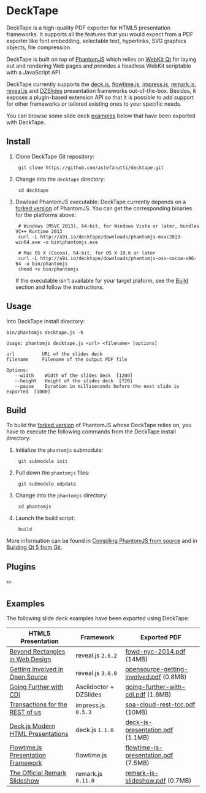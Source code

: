# DeckTape

DeckTape is a high-quality PDF exporter for HTML5 presentation frameworks. It supports all the features that you would expect from a PDF exporter like font embedding, selectable text, hyperlinks, SVG graphics objects, file compression.

DeckTape is built on top of [PhantomJS](http://phantomjs.org) which relies on [WebKit Qt](https://wiki.qt.io/Qt_WebKit) for laying out and rendering Web pages and provides a headless WebKit scriptable with a JavaScript API.

DeckTape currently supports the [deck.js](http://imakewebthings.com/deck.js/), [flowtime.js](http://flowtime-js.marcolago.com), [impress.js](http://impress.github.io/impress.js), [remark.js](http://remarkjs.com), [reveal.js](http://lab.hakim.se/reveal-js) and [DZSlides](http://paulrouget.com/dzslides/) presentation frameworks out-of-the-box. Besides, it exposes a plugin-based extension API so that it is possible to add support for other frameworks or tailored existing ones to your specific needs.

You can browse some slide deck [examples](#examples) below that have been exported with DeckTape.

## Install

1. Clone DeckTape Git repository:

        git clone https://github.com/astefanutti/decktape.git

2. Change into the `decktape` directory:

        cd decktape

3. Dowload PhantomJS executable: DeckTape currently depends on a [forked version](https://github.com/astefanutti/phantomjs/commits/poc) of PhantomJS. You can get the corresponding binaries for the platforms above:

        # Windows (MSVC 2013), 64-bit, for Windows Vista or later, bundles VC++ Runtime 2013
        curl -L http://a9i.io/decktape/downloads/phantomjs-msvc2013-win64.exe -o bin\phantomjs.exe

        # Mac OS X (Cocoa), 64-bit, for OS X 10.6 or later
        curl -L http://a9i.io/decktape/downloads/phantomjs-osx-cocoa-x86-64 -o bin/phantomjs
        chmod +x bin/phantomjs

    If the executable isn't available for your target plaform, see the [Build](#build) section and follow the instructions.

## Usage

Into DeckTape install directory:

```
bin/phantomjs decktape.js -h

Usage: phantomjs decktape.js <url> <filename> [options]

url          URL of the slides deck
filename     Filename of the output PDF file

Options:
   --width    Width of the slides deck  [1280]
   --height   Height of the slides deck  [720]
   --pause    Duration in milliseconds before the next slide is exported  [1000]
```

## Build

To build the [forked version](https://github.com/astefanutti/phantomjs/commits/poc) of PhantomJS whose DeckTape relies on, you have to execute the following commands from the DeckTape install directory:

1. Initialize the `phantomjs` submodule:

        git submodule init

2. Pull down the `phantomjs` files:

        git submodule udpdate

3. Change into the `phantomjs` directory:

        cd phantomjs

4. Launch the build script:

        build

More information can be found in [Compiling PhantomJS from source](http://phantomjs.org/build.html) and in [Building Qt 5 from Git](https://wiki.qt.io/Building_Qt_5_from_Git).

## Plugins

:pencil2:

## Examples

The following slide deck examples have been exported using DeckTape:

| HTML5 Presentation                                             | Framework              | Exported PDF                                |
| -------------------------------------------------------------- | ---------------------- | ------------------------------------------- |
| [Beyond Rectangles in Web Design][fowd-nyc-2014]               | reveal.js `2.6.2`      | [fowd-nyc-2014.pdf][] (14MB)                |
| [Getting Involved in Open Source][opensource-getting-involved] | reveal.js `3.0.0`      | [opensource-getting-involved.pdf][] (0.8MB) |
| [Going Further with CDI][going-further-with-cdi]               | Asciidoctor + DZSlides | [going-further-with-cdi.pdf][] (1.8MB)      |
| [Transactions for the REST of us][soa-cloud-rest-tcc]          | impress.js `0.5.3`     | [soa-cloud-rest-tcc.pdf][] (10MB)           |
| [Deck.js Modern HTML Presentations][deck-js-presentation]      | deck.js `1.1.0`        | [deck-js-presentation.pdf][] (1.1MB)        |
| [Flowtime.js Presentation Framework][flowtime-js-presentation] | flowtime.js            | [flowtime-js-presentation.pdf][] (7.5MB)    |
| [The Official Remark Slideshow][remark-js-slideshow]           | remark.js `0.11.0`     | [remark-js-slideshow.pdf][] (0.7MB)         |

[fowd-nyc-2014]: http://razvancaliman.com/fowd-nyc-2014
[fowd-nyc-2014.pdf]: https://astefanutti.github.io/decktape/examples/fowd-nyc-2014.pdf
[opensource-getting-involved]:http://artificer.jboss.org/slides/general/opensource-getting-involved.html
[opensource-getting-involved.pdf]: https://astefanutti.github.io/decktape/examples/opensource-getting-involved.pdf
[going-further-with-cdi]: http://astefanutti.github.io/further-cdi
[going-further-with-cdi.pdf]: https://astefanutti.github.io/decktape/examples/going-further-with-cdi.pdf
[soa-cloud-rest-tcc]: http://www.inf.usi.ch/faculty/pautasso/talks/2012/soa-cloud-rest-tcc/rest-tcc.html
[soa-cloud-rest-tcc.pdf]: https://astefanutti.github.io/decktape/examples/soa-cloud-rest-tcc.pdf
[deck-js-presentation]: http://imakewebthings.com/deck.js/
[deck-js-presentation.pdf]: https://astefanutti.github.io/decktape/examples/deck-js-presentation.pdf
[flowtime-js-presentation]: http://flowtime-js.marcolago.com
[flowtime-js-presentation.pdf]: https://astefanutti.github.io/decktape/examples/flowtime-js-presentation.pdf
[remark-js-slideshow]: http://remarkjs.com
[remark-js-slideshow.pdf]: https://astefanutti.github.io/decktape/examples/remark-js-slideshow.pdf
